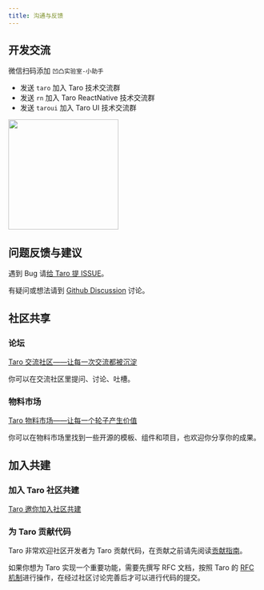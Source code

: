 ```yaml
---
title: 沟通与反馈
---
```


## 开发交流

微信扫码添加 `凹凸实验室-小助手`

- 发送 `taro` 加入 Taro 技术交流群
- 发送 `rn` 加入 Taro ReactNative 技术交流群
- 发送 `taroui` 加入 Taro UI 技术交流群

<img src="https://storage.jd.com/taro-jd-com/static/wechaty.png" width="220px" />

## 问题反馈与建议

遇到 Bug 请[给 Taro 提 ISSUE](https://nervjs.github.io/taro-issue-helper/)。

有疑问或想法请到 [Github Discussion](https://github.com/NervJS/taro/discussions) 讨论。

## 社区共享

### 论坛

[Taro 交流社区——让每一次交流都被沉淀](http://taro-club.jd.com/)

你可以在交流社区里提问、讨论、吐槽。

### 物料市场

[Taro 物料市场——让每一个轮子产生价值](http://taro-ext.jd.com/)

你可以在物料市场里找到一些开源的模板、组件和项目，也欢迎你分享你的成果。

## 加入共建

### 加入 Taro 社区共建

[Taro 邀你加入社区共建](https://github.com/NervJS/taro/issues/4714)

### 为 Taro 贡献代码

Taro 非常欢迎社区开发者为 Taro 贡献代码，在贡献之前请先阅读[贡献指南](https://nervjs.github.io/taro/docs/CONTRIBUTING.html)。

如果你想为 Taro 实现一个重要功能，需要先撰写 RFC  文档，按照 Taro 的 [RFC 机制](https://github.com/NervJS/taro-rfcs)进行操作，在经过社区讨论完善后才可以进行代码的提交。
